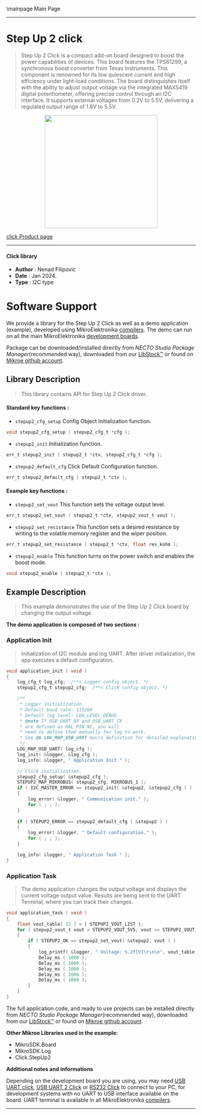 \mainpage Main Page

---
# Step Up 2 click

> Step Up 2 Click is a compact add-on board designed to boost the power capabilities of devices. This board features the TPS61299, a synchronous boost converter from Texas Instruments. This component is renowned for its low quiescent current and high efficiency under light-load conditions. The board distinguishes itself with the ability to adjust output voltage via the integrated MAX5419 digital potentiometer, offering precise control through an I2C interface. It supports external voltages from 0.2V to 5.5V, delivering a regulated output range of 1.8V to 5.5V.

<p align="center">
  <img src="https://download.mikroe.com/images/click_for_ide/stepup2_click.png" height=300px>
</p>

[click Product page](https://www.mikroe.com/step-up-2-click)

---


#### Click library

- **Author**        : Nenad Filipovic
- **Date**          : Jan 2024.
- **Type**          : I2C type


# Software Support

We provide a library for the Step Up 2 Click
as well as a demo application (example), developed using MikroElektronika
[compilers](https://www.mikroe.com/necto-studio).
The demo can run on all the main MikroElektronika [development boards](https://www.mikroe.com/development-boards).

Package can be downloaded/installed directly from *NECTO Studio Package Manager*(recommended way), downloaded from our [LibStock&trade;](https://libstock.mikroe.com) or found on [Mikroe github account](https://github.com/MikroElektronika/mikrosdk_click_v2/tree/master/clicks).

## Library Description

> This library contains API for Step Up 2 Click driver.

#### Standard key functions :

- `stepup2_cfg_setup` Config Object Initialization function.
```c
void stepup2_cfg_setup ( stepup2_cfg_t *cfg );
```

- `stepup2_init` Initialization function.
```c
err_t stepup2_init ( stepup2_t *ctx, stepup2_cfg_t *cfg );
```

- `stepup2_default_cfg` Click Default Configuration function.
```c
err_t stepup2_default_cfg ( stepup2_t *ctx );
```

#### Example key functions :

- `stepup2_set_vout` This function sets the voltage output level.
```c
err_t stepup2_set_vout ( stepup2_t *ctx, stepup2_vout_t vout );
```

- `stepup2_set_resistance` This function sets a desired resistance by writing to the volatile memory register and the wiper position.
```c
err_t stepup2_set_resistance ( stepup2_t *ctx, float res_kohm );
```

- `stepup2_enable` This function turns on the power switch and enables the boost mode.
```c
void stepup2_enable ( stepup2_t *ctx );
```

## Example Description

> This example demonstrates the use of the Step Up 2 Click board by changing the output voltage.

**The demo application is composed of two sections :**

### Application Init

> Initialization of I2C module and log UART.
> After driver initialization, the app executes a default configuration.

```c
void application_init ( void ) 
{
    log_cfg_t log_cfg;  /**< Logger config object. */
    stepup2_cfg_t stepup2_cfg;  /**< Click config object. */

    /** 
     * Logger initialization.
     * Default baud rate: 115200
     * Default log level: LOG_LEVEL_DEBUG
     * @note If USB_UART_RX and USB_UART_TX 
     * are defined as HAL_PIN_NC, you will 
     * need to define them manually for log to work. 
     * See @b LOG_MAP_USB_UART macro definition for detailed explanation.
     */
    LOG_MAP_USB_UART( log_cfg );
    log_init( &logger, &log_cfg );
    log_info( &logger, " Application Init " );

    // Click initialization.
    stepup2_cfg_setup( &stepup2_cfg );
    STEPUP2_MAP_MIKROBUS( stepup2_cfg, MIKROBUS_1 );
    if ( I2C_MASTER_ERROR == stepup2_init( &stepup2, &stepup2_cfg ) ) 
    {
        log_error( &logger, " Communication init." );
        for ( ; ; );
    }
    
    if ( STEPUP2_ERROR == stepup2_default_cfg ( &stepup2 ) )
    {
        log_error( &logger, " Default configuration." );
        for ( ; ; );
    }

    log_info( &logger, " Application Task " );
}
```

### Application Task

> The demo application changes the output voltage and displays the current voltage output value.
> Results are being sent to the UART Terminal, where you can track their changes.

```c
void application_task ( void ) 
{
    float vout_table[ 15 ] = { STEPUP2_VOUT_LIST };
    for ( stepup2_vout_t vout = STEPUP2_VOUT_5V5; vout <= STEPUP2_VOUT_3V3; vout++ )
    {
        if ( STEPUP2_OK == stepup2_set_vout( &stepup2, vout ) )
        {
            log_printf( &logger, " Voltage: %.2f[V]\r\n\n", vout_table[ vout ] );
            Delay_ms ( 1000 );
            Delay_ms ( 1000 );
            Delay_ms ( 1000 );
            Delay_ms ( 1000 );
            Delay_ms ( 1000 );
        }
    }
}
```

The full application code, and ready to use projects can be installed directly from *NECTO Studio Package Manager*(recommended way), downloaded from our [LibStock&trade;](https://libstock.mikroe.com) or found on [Mikroe github account](https://github.com/MikroElektronika/mikrosdk_click_v2/tree/master/clicks).

**Other Mikroe Libraries used in the example:**

- MikroSDK.Board
- MikroSDK.Log
- Click.StepUp2

**Additional notes and informations**

Depending on the development board you are using, you may need
[USB UART click](https://www.mikroe.com/usb-uart-click),
[USB UART 2 Click](https://www.mikroe.com/usb-uart-2-click) or
[RS232 Click](https://www.mikroe.com/rs232-click) to connect to your PC, for
development systems with no UART to USB interface available on the board. UART
terminal is available in all MikroElektronika
[compilers](https://shop.mikroe.com/compilers).

---
